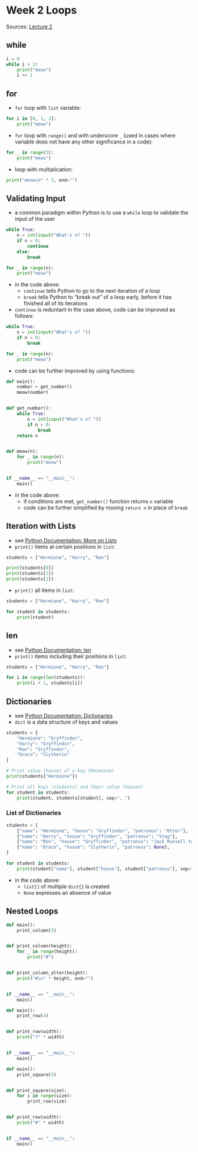 # Week 2 Loops

Sources: [Lecture 2](https://cs50.harvard.edu/python/2022/notes/2/)

## while

```python
i = 0
while i < 3:
	print("meow")
	i += 1
```

## for

- `for` loop with `list` variable:

```python
for i in [0, 1, 2]:
	print("meow")
```

- `for` loop with `range()` and with underscore `_` (used in cases where variable does not have any other significance in a code):

```python
for _ in range(3):
	print("meow")
```

- loop with multiplication:

```python
print("meow\n" * 3, end="")
```

## Validating Input

- a common paradigm within Python is to use a `while` loop to validate the input of the user

```python
while True:
	n = int(input("What's n? "))
	if n < 0:
		continue
	else:
		break

for _ in range(n):
	print("meow")
```

- in the code above:
	- `continue` tells Python to go to the next iteration of a loop
	- `break` tells Python to “break out” of a loop early, before it has finished all of its iterations
- `continue` is reduntant in the case above, code can be improved as follows:

```python
while True:
	n = int(input("What's n? "))
	if n > 0:
		break

for _ in range(n):
	print("meow")
```

- code can be further improved by using functions:

```python
def main():
	number = get_number()
	meow(number)


def get_number():
	while True:
		n = int(input("What's n? "))
		if n > 0:
			break
	return n


def meow(n):
	for _ in range(n):
		print("meow")


if __name__ == "__main__":
	main()
```

- in the code above:
	- if conditions are met, `get_number()` function returns `n` variable
	- code can be further simplified by moving `return n` in place of `break`

## Iteration with Lists

- see [Python Documentation: More on Lists](https://docs.python.org/3/tutorial/datastructures.html#more-on-lists)
- `print()` items at certain positions in `list`:

```python
students = ["Hermione", "Harry", "Ron"]

print(students[0])
print(students[1])
print(students[2])
```

- `print()` all items in `list`:

```python
students = ["Hermione", "Harry", "Ron"]

for student in students:
	print(student)
```

## len

- see [Python Documentation: len](https://docs.python.org/3/library/functions.html?highlight=len#len)
- `print()` items including their positions in `list`:

```python
students = ["Hermione", "Harry", "Ron"]

for i in range(len(students)):
	print(i + 1, students[i])
```

## Dictionaries

- see [Python Documentation: Dictionaries](https://docs.python.org/3/tutorial/datastructures.html#dictionaries)
- `dict` is a data structure of keys and values

```python
students = {
	"Hermione": "Gryffindor",
	"Harry": "Gryffindor",
	"Ron": "Gryffindor",
	"Draco": "Slytherin"
}

# Print value (house) of a key (Hermione)
print(students["Hermione"])

# Print all keys (students) and their value (houses)
for student in students:
	print(student, students[student], sep=", ")
```

### List of Dictionaries

```python
students = [
	{"name": "Hermione", "house": "Gryffindor", "patronus": "Otter"},
	{"name": "Harry", "house": "Gryffindor", "patronus": "Stag"},
	{"name": "Ron", "house": "Gryffindor", "patronus": "Jack Russell terrier"},
	{"name": "Draco", "house": "Slytherin", "patronus": None},
]

for student in students:
	print(student["name"], student["house"], student["patronus"], sep=", ")
```

- in the code above:
	- `list[]` of multiple `dict{}` is created
	- `None` expresses an absence of value

## Nested Loops

```python
def main():
	print_column(3)


def print_column(height):
	for _ in range(height):
		print("#")


def print_column_alter(height):
	print("#\n" * height, end="")


if __name__ == "__main__":
	main()
```

```python
def main():
	print_row(4)


def print_row(width):
	print("?" * width)


if __name__ == "__main__":
	main()
```

```python
def main():
	print_square(3)


def print_square(size):
	for i in range(size):
		print_row(size)


def print_row(width):
	print("#" * width)


if __name__ == "__main__":
	main()
```
